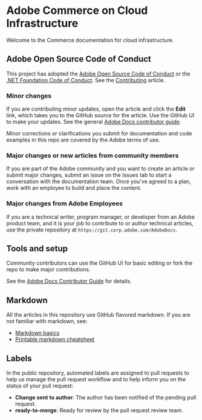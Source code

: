 # Adobe Commerce on Cloud Infrastructure

Welcome to the Commerce documentation for cloud infrastructure.

## Adobe Open Source Code of Conduct

This project has adopted the [Adobe Open Source Code of Conduct](code-of-conduct.md) or the [.NET Foundation Code of Conduct](https://dotnetfoundation.org/about/code-of-conduct).
See the [Contributing](contributing.md) article.

### Minor changes

If you are contributing minor updates, open the article and click the **Edit** link, which takes you to the GitHub source for the article. Use the GitHub UI to make your updates. See the general [Adobe Docs contributor guide](https://experienceleague.adobe.com/docs/contributor/contributor-guide/introduction.html).

Minor corrections or clarifications you submit for documentation and code examples in this repo are covered by the Adobe terms of use.

### Major changes or new articles from community members

If you are part of the Adobe community and you want to create an article or submit major changes, submit an issue on the Issues tab to start a conversation with the documentation team. Once you've agreed to a plan, work with an employee to build and place the content.

### Major changes from Adobe Employees

If you are a technical writer, program manager, or developer from an Adobe product team, and it is your job to contribute to or author technical articles, use the private repository at `https://git.corp.adobe.com/AdobeDocs`. 

## Tools and setup

Community contributors can use the GitHub UI for basic editing or fork the repo to make major contributions.

See the [Adobe Docs Contributor Guide](https://experienceleague.adobe.com/docs/contributor/contributor-guide/introduction.html) for details.

## Markdown

All the articles in this repository use GitHub flavored markdown. If you are not familiar with markdown, see:

- [Markdown basics](https://docs.github.com/github/writing-on-github/getting-started-with-writing-and-formatting-on-github/basic-writing-and-formatting-syntax)
- [Printable markdown cheatsheet](https://docs.github.com/en/get-started/quickstart/git-cheatsheet)

## Labels

In the public repository, automated labels are assigned to pull requests to help us manage the pull request workflow and to help inform you on the status of your pull request:

- **Change sent to author**: The author has been notified of the pending pull request.
- **ready-to-merge**: Ready for review by the pull request review team.
